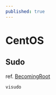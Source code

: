 ```yaml
---
published: true
---
```


# CentOS

## Sudo
ref. [BecomingRoot](http://wiki.centos.org/TipsAndTricks/BecomingRoot)

    visudo
    
